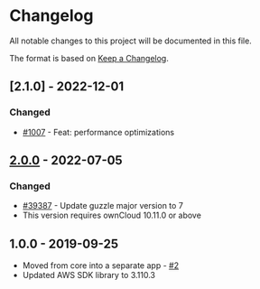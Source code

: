 # Changelog

All notable changes to this project will be documented in this file.

The format is based on [Keep a Changelog](http://keepachangelog.com/en/1.0.0/).

## [2.1.0] - 2022-12-01

### Changed

- [#1007](https://github.com/owncloud/files_external_s3/pull/21007) - Feat: performance optimizations


## [2.0.0] - 2022-07-05

### Changed

- [#39387](https://github.com/owncloud/core/issues/39387) - Update guzzle major version to 7
- This version requires ownCloud 10.11.0 or above

## 1.0.0 - 2019-09-25

- Moved from core into a separate app - [#2](https://github.com/owncloud/files_external_s3/pull/2)
- Updated AWS SDK library to 3.110.3

[Unreleased]: https://github.com/owncloud/files_external_s3/compare/v2.1.0...master
[2.0.0]: https://github.com/owncloud/files_external_s3/compare/v2.0.0...v2.1.0
[2.0.0]: https://github.com/owncloud/files_external_s3/compare/v1.0.0...v2.0.0
